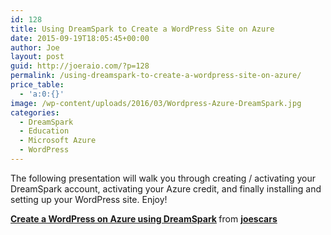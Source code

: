 ```yaml
---
id: 128
title: Using DreamSpark to Create a WordPress Site on Azure
date: 2015-09-19T18:05:45+00:00
author: Joe
layout: post
guid: http://joeraio.com/?p=128
permalink: /using-dreamspark-to-create-a-wordpress-site-on-azure/
price_table:
  - 'a:0:{}'
image: /wp-content/uploads/2016/03/Wordpress-Azure-DreamSpark.jpg
categories:
  - DreamSpark
  - Education
  - Microsoft Azure
  - WordPress
---
```

The following presentation will walk you through creating / activating your DreamSpark account, activating your Azure credit, and finally installing and setting up your WordPress site. Enjoy!



<div style="margin-bottom: 5px;">
  <strong> <a title="Create a WordPress on Azure using DreamSpark" href="//www.slideshare.net/joescars/create-a-wordpress-on-azure-using-dreamspark" target="_blank">Create a WordPress on Azure using DreamSpark</a> </strong> from <strong><a href="//www.slideshare.net/joescars" target="_blank">joescars</a></strong>
</div>